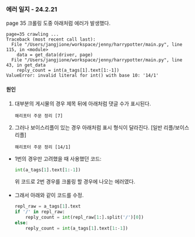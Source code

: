 ### 에러 일지 - 24.2.21

page 35 크롤링 도중 아래처럼 에러가 발생했다.

```
page=35 crawling ...
Traceback (most recent call last):
  File "/Users/jangjione/workspace/jenny/harrypotter/main.py", line 115, in <module>
    data = get_data(driver, page)
  File "/Users/jangjione/workspace/jenny/harrypotter/main.py", line 43, in get_data
    reply_count = int(a_tags[1].text[1:-1])
ValueError: invalid literal for int() with base 10: '14/1'
```
#### 원인
1. 대부분의 게시물의 경우 제목 뒤에 아래처럼 댓글 수가 표시된다.
    ```
    해리포터 주문 정리 [7]
    ```
2. 그러나 보이스리플이 있는 경우 아래처럼 표시 형식이 달라진다. [일반 리플/보이스 리플]
    ```
    해리포터 주문 정리 [14/1]
    ```
- 1번의 경우만 고려했을 때 사용했던 코드:
    ```python
    int(a_tags[1].text[1:-1])
    ```
    위 코드로 2번 경우를 크롤링 할 경우에 나오는 에러였다.
<br><br>
- 그래서 아래와 같이 코드를 수정.
    ```python
    repl_raw = a_tags[1].text
    if '/' in repl_raw:
        reply_count = int(repl_raw[1:].split('/')[0])
    else:
        reply_count = int(a_tags[1].text[1:-1])
    ```